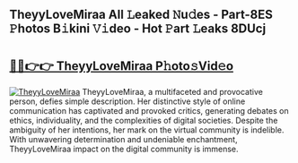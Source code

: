 ## TheyyLoveMiraa All 𝙻eaked 𝙽u𝚍es - Part-8ES 𝙿hotos B𝚒kini 𝚅𝚒deo - Hot 𝙿art 𝙻eaks 8DUcj

# <h2><a href="http://ld18x1v.urlbe.top/?page=TheyyLoveMiraa">🔗🔗👉👉 TheyyLoveMiraa P𝚑oto𝚜Vid𝚎o</a></h2>

[![TheyyLoveMiraa](https://i.imgur.com/eBuTRDB.gif)](http://ld18x1v.urlbe.top/?page=TheyyLoveMiraa)
TheyyLoveMiraa, a multifaceted and provocative person, defies simple description. Her distinctive style of online communication has captivated and provoked critics, generating debates on ethics, individuality, and the complexities of digital societies. Despite the ambiguity of her intentions, her mark on the virtual community is indelible. With unwavering determination and undeniable enchantment, TheyyLoveMiraa impact on the digital community is immense.

